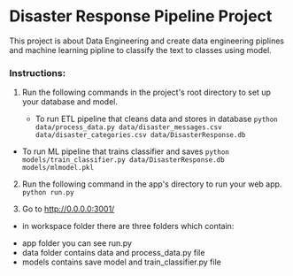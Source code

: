 # Disaster Response Pipeline Project

This project is about Data Engineering and create data engineering piplines and machine learning pipline to classify the text to
classes using model. 


### Instructions:
1. Run the following commands in the project's root directory to set up your database and model.

    - To run ETL pipeline that cleans data and stores in database
        `python data/process_data.py data/disaster_messages.csv data/disaster_categories.csv data/DisasterResponse.db`
        
        
 - To run ML pipeline that trains classifier and saves
        `python models/train_classifier.py data/DisasterResponse.db models/mlmodel.pkl`
        
        
2. Run the following command in the app's directory to run your web app.
    `python run.py`
    

3. Go to http://0.0.0.0:3001/




* in workspace folder there are three folders which contain: 
 - app folder you can see run.py
 - data folder contains data and process_data.py file
 - models contains save model and train_classifier.py file 
 
 
